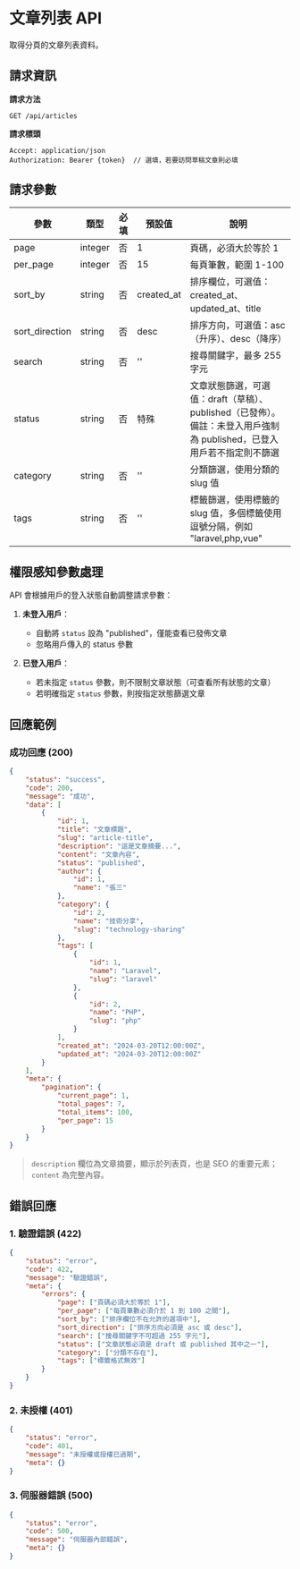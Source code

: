 # 文章列表 API

取得分頁的文章列表資料。

## 請求資訊

**請求方法**
```
GET /api/articles
```

**請求標頭**
```
Accept: application/json
Authorization: Bearer {token}  // 選填，若要訪問草稿文章則必填
```

## 請求參數

| 參數           | 類型    | 必填  | 預設值      | 說明                                                |
|--------------|---------|-------|------------|------------------------------------------------------|
| page         | integer | 否    | 1          | 頁碼，必須大於等於 1                                    |
| per_page     | integer | 否    | 15         | 每頁筆數，範圍 1-100                                   |
| sort_by      | string  | 否    | created_at | 排序欄位，可選值：created_at、updated_at、title          |
| sort_direction| string  | 否    | desc       | 排序方向，可選值：asc（升序）、desc（降序）                  |
| search       | string  | 否    | ''         | 搜尋關鍵字，最多 255 字元                               |
| status       | string  | 否    | 特殊       | 文章狀態篩選，可選值：draft（草稿）、published（已發佈）。備註：未登入用戶強制為 published，已登入用戶若不指定則不篩選 |
| category     | string  | 否    | ''         | 分類篩選，使用分類的 slug 值                            |
| tags         | string  | 否    | ''         | 標籤篩選，使用標籤的 slug 值，多個標籤使用逗號分隔，例如 "laravel,php,vue" |

## 權限感知參數處理

API 會根據用戶的登入狀態自動調整請求參數：

1. **未登入用戶**：
   - 自動將 `status` 設為 "published"，僅能查看已發佈文章
   - 忽略用戶傳入的 status 參數

2. **已登入用戶**：
   - 若未指定 `status` 參數，則不限制文章狀態（可查看所有狀態的文章）
   - 若明確指定 `status` 參數，則按指定狀態篩選文章

## 回應範例

### 成功回應 (200)
```json
{
    "status": "success",
    "code": 200,
    "message": "成功",
    "data": [
        {
            "id": 1,
            "title": "文章標題",
            "slug": "article-title",
            "description": "這是文章摘要...",
            "content": "文章內容",
            "status": "published",
            "author": {
                "id": 1,
                "name": "張三"
            },
            "category": {
                "id": 2,
                "name": "技術分享",
                "slug": "technology-sharing"
            },
            "tags": [
                {
                    "id": 1,
                    "name": "Laravel",
                    "slug": "laravel"
                },
                {
                    "id": 2,
                    "name": "PHP",
                    "slug": "php"
                }
            ],
            "created_at": "2024-03-20T12:00:00Z",
            "updated_at": "2024-03-20T12:00:00Z"
        }
    ],
    "meta": {
        "pagination": {
            "current_page": 1,
            "total_pages": 7,
            "total_items": 100,
            "per_page": 15
        }
    }
}
```

> `description` 欄位為文章摘要，顯示於列表頁，也是 SEO 的重要元素；`content` 為完整內容。

## 錯誤回應

### 1. 驗證錯誤 (422)
```json
{
    "status": "error",
    "code": 422,
    "message": "驗證錯誤",
    "meta": {
        "errors": {
            "page": ["頁碼必須大於等於 1"],
            "per_page": ["每頁筆數必須介於 1 到 100 之間"],
            "sort_by": ["排序欄位不在允許的選項中"],
            "sort_direction": ["排序方向必須是 asc 或 desc"],
            "search": ["搜尋關鍵字不可超過 255 字元"],
            "status": ["文章狀態必須是 draft 或 published 其中之一"],
            "category": ["分類不存在"],
            "tags": ["標籤格式無效"]
        }
    }
}
```

### 2. 未授權 (401)
```json
{
    "status": "error",
    "code": 401,
    "message": "未授權或授權已過期",
    "meta": {}
}
```

### 3. 伺服器錯誤 (500)
```json
{
    "status": "error",
    "code": 500,
    "message": "伺服器內部錯誤",
    "meta": {}
}
``` 